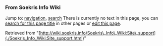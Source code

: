 
### From Soekris Info Wiki



Jump to: [navigation](./Soekris_Info_Wiki:Site_support.html#column-one), [search](./Soekris_Info_Wiki:Site_support.html#searchInput) 
There is currently no text in this page, you can [search for this page title](https://web.archive.org/web/20190329210629/http://wiki.soekris.info/Special:Search/Site_support "Special:Search/Site support") in other pages or [edit this page](https://web.archive.org/web/20190329210629/http://wiki.soekris.info/index.php?title=Soekris_Info_Wiki:Site_support&action=edit "http://wiki.soekris.info/index.php?title=Soekris_Info_Wiki:Site_support&action=edit").

Retrieved from "[http://wiki.soekris.info/Soekris\_Info\_Wiki:Site\_support](./Soekris_Info_Wiki:Site_support.html)"


